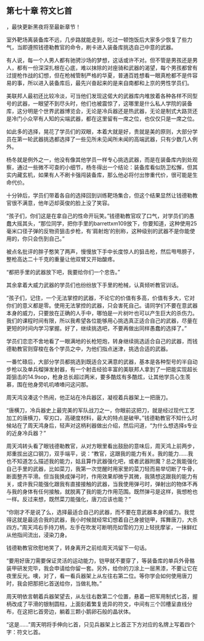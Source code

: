 ## 第七十章 符文匕首
，最快更新黑夜将至最新章节！

室外靶场离装备库不远，几步路就能走到，吃过一顿饱饭后大家多少恢复了些力气，当即遵照钱德勒教官的命令，刷卡进入装备库挑选自己中意的武器。

有人说，每一个人男人都有驰骋沙场的梦想，这话或许不对。但不管是男孩还是男人，都有一份深深扎根在心底，难以抹除的对座骑和武器的渴望，每个男孩都曾有过提枪作战的幻想，但在枪械管制严格的华夏，普通百姓想看一眼真枪都不是件容易的事，所以进入装备库后，最先兴奋起来的是来自南都和上京的男性学员们。

美联邦人最初还比较冷淡，可当他们发现这偌大的武器库内堆放着各种各样不同型号的武器，一眼望不到尽头时，他们也被震惊了，这哪里是什么私人学院的装备库，这分明是个世界武器博览会，无论是冷兵器还是热武器，无论是制式大路货还是冷门小众罕有人知的尖端武器，都在这里留有一席之位，也仅仅只是一席之位。

如此多的选择，晃花了学员们的双眼，本着大就是好，贵就是美的原则，大部分学员在第一轮武器挑选都选择了一些见所未见闻所未闻的高端武器，只有少数几人例外。

杨冬就是例外之一，他没有像其他学员一样专心挑选武器，而是在装备库内到处观察，通过一些微不可查的小细节，杨冬得出一个结论：装备库看似防卫松懈，但其实内藏玄机，如果有人不刷卡强闯装备库，那么他必将付出惨重代价，很可能是生命代价。

十分钟后，学员们带着各自的选择回到训练靶场集合，但这个结果显然让钱德勒教官很不满意，他年迈却英俊的脸上没了笑容。

“孩子们，你们这是在拿自己的性命开玩笑。”钱德勒教官叹了口气，对学员们的愚蠢大摇其头，“那位同学，把你手里的barrettxm109放下，你要知道，这种使用25毫米口径子弹的反物资狙击步枪，有‘肩射炮’的别称，这种级别的武器不是你能使用的，你只会伤到自己。”

被点名批评的胖子憨笑了两声，慢慢放下手中长度惊人的狙击枪，然后甩甩膀子，整枪高达二十千克的重量让他双臂又开始酸疼。

“都把手里的武器放下吧，我要给你们一个忠告。”

其余拿着大威力武器的学员们也纷纷放下手里的枪械，认真倾听教官训话。

“孩子们，记住，一个无法掌控的武器，不论它的价值有多高，价值有多大，它对你们的意义都是零。使用无法掌控的武器，只会害死自己。请同学们不要在意武器本身的威力，只要放在正确的人手中，哪怕是一片树叶也可以产生巨大的杀伤力。我们的课程时间有限，所以我希望各位能够用心挑选真正适合自己的武器，尽量在更短的时间内学习掌握。好了，继续挑选吧，不要再做出同样愚蠢的选择了。”

学员们恋恋不舍地看了一眼满地的长枪短炮，转身继续挑选适合自己的武器，而钱德勒教官则穿梭在各个学员之中，为他们指点迷津，挑选合适的武器。

一番忙碌后，大部分学员都挑选到既适合又满意的武器，基本是各种型号的半自动步枪以及单兵榴弹发射器，有一个射击经验丰富的美联邦人拿到了一把能实现超长距狙击的14.9sop，枪身总长超过两米，要多酷炫有多酷炫，让其他学员心生羡慕，围在他身旁叽叽喳喳问这问那。

周天鸿没凑这个热闹，他正站在冷兵器区，凝视着兵器架上一把唐刀。

“唐横刀，冷兵器史上最完美的军队战刀之一，你眼前这把刀，就是经过现代工艺加工的唐横刀，窄刃口，高硬度材料，最大的特点是破甲。”钱德勒教官不知什么时候站在了周天鸿身后，轻声对这柄利器做出介绍，然后问道，“为什么想选择s专业的近身冷兵器？”

周天鸿转头看了眼钱德勒教官，从对方眼里看出鼓励的意味后，周天鸿上前两步，郑重拔出这口钢刀，双手端平，说：“教官，这跟我的能力有关。我的能力……我也不知道怎么描述我的能力，姑且算作武器强化吧，或者武器附魔？总之我能强化自己手里的武器，比如菜刀，我第一次觉醒时用家里的菜刀轻而易举切断了牛骨，断面整齐平滑。但当我换成弹弓时，作用效果却微乎其微，我猜想这跟我的能力有关，或许我只能强化跟我有直接接触的武器，当我使用弹弓时，弹射出的物体不再与我的身体有任何接触，就脱离了我的能力作用范围。既然弹弓是这样，我想枪也一样。反过来想，既然菜刀能强化，唐刀应该也能？”

“你刚才不是说了么，选择最适合自己的武器，而不要在意武器本身的威力。我觉得这就是最适合我的武器，我小时候就经常幻想着自己身披铠甲，挥舞唐刀，大杀四方。”周天鸿右手持刀柄，左手在吹发可断明亮如雪的刀刃上轻抚摩挲，一抹鲜红从他指间流出，浸染刀身。

钱德勒教官欣慰地笑了，转身离开之前给周天鸿留下一句话。

“要用好唐刀需要保证灵活的运动能力，铠甲就不要穿了，等装备库的单兵外骨骼装甲研发完毕，我会申请给你留一套。另外，给你的刀涂上一层黑漆，不要让它在夜里反光。噢，对了，看一看兵器架上从左往右第二位。等你学会如何使用唐刀时，我会把那把匕首送给你，当做礼物。”

周天明依言朝着兵器架望去，从左往右数第二个位置，悬着一把军用制式匕首，握柄改成了平滑的银制圆柱，上面刻着繁复诡异的符文，中间有三个凹槽呈直线分布，在这把匕首旁边，躺着三颗小鹅卵石般的晶状体。

“这是……”周天明将手伸向匕首，只见兵器架上匕首正下方对应的名牌上写着四个字：符文匕首。

